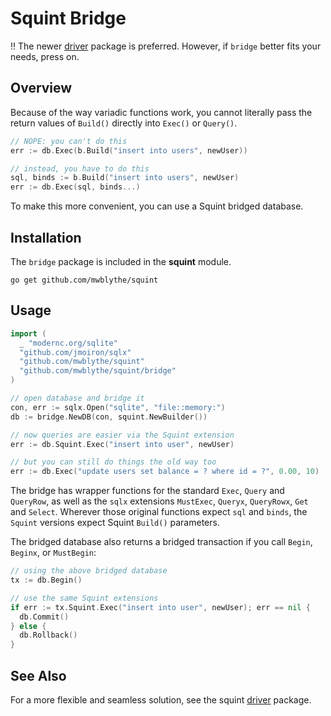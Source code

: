 # Squint Bridge

‼️ The newer [driver](../driver) package is preferred. However, if `bridge` better fits your needs, press on.

## Overview

Because of the way variadic functions work, you cannot literally pass the return values of `Build()` directly into `Exec()` or `Query()`.

```go
// NOPE: you can't do this
err := db.Exec(b.Build("insert into users", newUser))

// instead, you have to do this
sql, binds := b.Build("insert into users", newUser)
err := db.Exec(sql, binds...)
```

To make this more convenient, you can use a Squint bridged database.

## Installation

The `bridge` package is included in the **squint** module.

```
go get github.com/mwblythe/squint
```

## Usage

```go
import (
  _ "modernc.org/sqlite"  
  "github.com/jmoiron/sqlx"
  "github.com/mwblythe/squint"
  "github.com/mwblythe/squint/bridge"  
)

// open database and bridge it
con, err := sqlx.Open("sqlite", "file::memory:")
db := bridge.NewDB(con, squint.NewBuilder())

// now queries are easier via the Squint extension
err := db.Squint.Exec("insert into user", newUser)

// but you can still do things the old way too
err := db.Exec("update users set balance = ? where id = ?", 0.00, 10)
```

The bridge has wrapper functions for the standard `Exec`, `Query` and `QueryRow`, as well as the `sqlx` extensions `MustExec`, `Queryx`, `QueryRowx`, `Get` and `Select`. Wherever those original functions expect `sql` and `binds`, the `Squint` versions expect Squint `Build()` parameters.

The bridged database also returns a bridged transaction if you call `Begin`, `Beginx`, or `MustBegin`:

```go
// using the above bridged database
tx := db.Begin()

// use the same Squint extensions
if err := tx.Squint.Exec("insert into user", newUser); err == nil {
  db.Commit()
} else {
  db.Rollback()
}
```

## See Also

For a more flexible and seamless solution, see the squint [driver](../driver) package.
